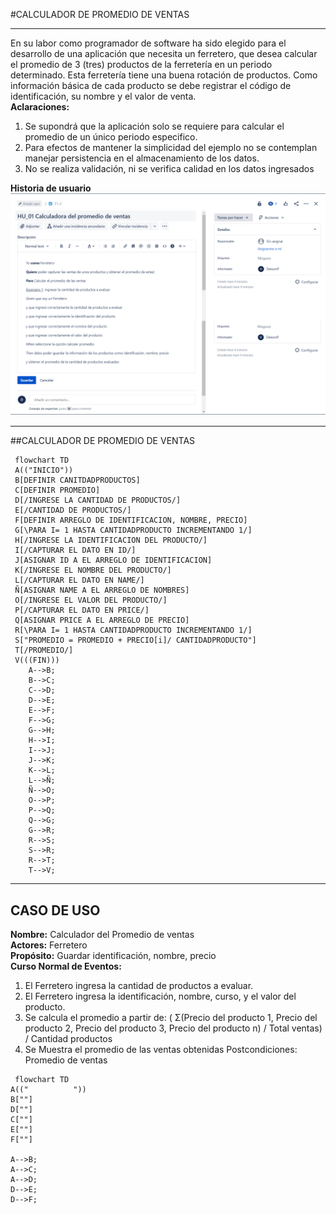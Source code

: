 #CALCULADOR DE PROMEDIO DE VENTAS
***
 En su labor como programador de software ha sido elegido para el desarrollo de una aplicación que necesita un ferretero, que desea calcular el promedio de 3 (tres) productos de la ferretería en un periodo determinado. Esta ferretería tiene una buena rotación de productos. Como información básica de cada producto se debe registrar el código de identificación, su nombre y el valor de venta.
\
**Aclaraciones:**
1. Se supondrá que la aplicación solo se requiere para calcular el promedio de un único periodo especifico. 
2. Para efectos de mantener la simplicidad del ejemplo no se contemplan manejar persistencia en el almacenamiento de los datos. 
3. No se realiza validación, ni se verifica calidad en los datos ingresados 

**Historia de usuario**
\
![](https://github.com/Deison12/Taller1.github.io/blob/bf70cd9a26cda8ef0a36828af4d35e639f467ebb/Historia%20de%20Usuario.png)

***
##CALCULADOR DE PROMEDIO DE VENTAS

```mermaid
 flowchart TD
 A(("INICIO"))
 B[DEFINIR CANITDADPRODUCTOS]
 C[DEFINIR PROMEDIO]
 D[/INGRESE LA CANTIDAD DE PRODUCTOS/]
 E[/CANTIDAD DE PRODUCTOS/]
 F[DEFINIR ARREGLO DE IDENTIFICACION, NOMBRE, PRECIO]
 G[\PARA I= 1 HASTA CANTIDADPRODUCTO INCREMENTANDO 1/]
 H[/INGRESE LA IDENTIFICACION DEL PRODUCTO/]
 I[/CAPTURAR EL DATO EN ID/]
 J[ASIGNAR ID A EL ARREGLO DE IDENTIFICACION]
 K[/INGRESE EL NOMBRE DEL PRODUCTO/]
 L[/CAPTURAR EL DATO EN NAME/]
 Ñ[ASIGNAR NAME A EL ARREGLO DE NOMBRES]
 O[/INGRESE EL VALOR DEL PRODUCTO/]
 P[/CAPTURAR EL DATO EN PRICE/]
 Q[ASIGNAR PRICE A EL ARREGLO DE PRECIO]
 R[\PARA I= 1 HASTA CANTIDADPRODUCTO INCREMENTANDO 1/]
 S["PROMEDIO = PROMEDIO + PRECIO[i]/ CANTIDADPRODUCTO"]
 T[/PROMEDIO/]
 V(((FIN)))
    A-->B;
    B-->C;
    C-->D;
    D-->E;
    E-->F;
    F-->G;
    G-->H;
    H-->I;
    I-->J;
    J-->K;
    K-->L;
    L-->Ñ;
    Ñ-->O;
    O-->P;
    P-->Q;
    Q-->G;
    G-->R;
    R-->S;
    S-->R;
    R-->T;
    T-->V;   
```
***
## CASO DE USO

**Nombre:** Calculador del Promedio de ventas
\
**Actores:** Ferretero
\
**Propósito:** Guardar identificación, nombre, precio
\
**Curso Normal de Eventos:**
1. El Ferretero ingresa la cantidad de productos a evaluar.
2. El Ferretero ingresa la identificación, nombre, curso, y el valor del producto.
3. Se calcula el promedio a partir de:
( Σ(Precio del producto 1, Precio del producto 2, Precio del producto 3, Precio del producto n) / Total ventas) / Cantidad productos
4. Se Muestra el promedio de las ventas obtenidas
Postcondiciones: Promedio de ventas 
```mermaid
 flowchart TD
A(("          "))
B[""]
D[""]
C[""]
E[""]
F[""]

A-->B;
A-->C;
A-->D;
D-->E;
D-->F;
```




